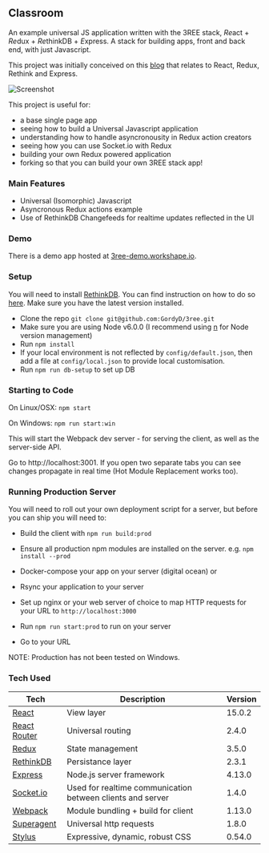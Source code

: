 ## Classroom

An example universal JS application written with the 3REE stack, *Re*act + *Re*dux + *Re*thinkDB + *E*xpress. A stack for building apps, front and back end, with just Javascript.

This project was initially conceived on this [blog](http://blog.workshape.io/the-3ree-stack-react-redux-rethinkdb-express-js/) that relates to React, Redux, Rethink and Express.

![Screenshot](http://i.imgur.com/RiFteKV.png)

This project is useful for:
 - a base single page app
 - seeing how to build a Universal Javascript application
 - understanding how to handle asyncronousity in Redux action creators
 - seeing how you can use Socket.io with Redux
 - building your own Redux powered application
 - forking so that you can build your own 3REE stack app!

### Main Features

 - Universal (Isomorphic) Javascript
 - Asyncronous Redux actions example
 - Use of RethinkDB Changefeeds for realtime updates reflected in the UI

### Demo

There is a demo app hosted at [3ree-demo.workshape.io](http://3ree-demo.workshape.io).

### Setup

You will need to install [RethinkDB](http://www.rethinkdb.com). You can find instruction on how to do so [here](http://rethinkdb.com/docs/install/). Make sure you have the latest version installed.

 - Clone the repo `git clone git@github.com:GordyD/3ree.git`
 - Make sure you are using Node v6.0.0 (I recommend using [n](https://github.com/tj/n) for Node version management)
 - Run `npm install`
 - If your local environment is not reflected by `config/default.json`, then add a file at `config/local.json` to provide local customisation.
 - Run `npm run db-setup` to set up DB

### Starting to Code

On Linux/OSX: `npm start`

On Windows: `npm run start:win`

This will start the Webpack dev server - for serving the client, as well as the server-side API.

Go to http://localhost:3001. If you open two separate tabs you can see changes propagate in real time (Hot Module Replacement works too).

### Running Production Server

You will need to roll out your own deployment script for a server, but before you can ship you will need to:

 - Build the client with `npm run build:prod`
 - Ensure all production npm modules are installed on the server. e.g. `npm install --prod`

- Docker-compose your app on your server (digital ocean)
or
 - Rsync your application to your server



 - Set up nginx or your web server of choice to map HTTP requests for your URL to `http://localhost:3000`
 - Run `npm run start:prod` to run on your server
 - Go to your URL

NOTE: Production has not been tested on Windows.

### Tech Used

| **Tech** | **Description** | **Version** |
| ---------|-----------------|-------------|
| [React](https://facebook.github.io/react/) | View layer | 15.0.2 |
| [React Router](https://github.com/reactjs/react-router) | Universal routing | 2.4.0 |
| [Redux](http://redux.js.org/) | State management | 3.5.0 |
| [RethinkDB](http://www.rethinkdb.com) | Persistance layer | 2.3.1 |
| [Express](http://expressjs.com/) | Node.js server framework | 4.13.0 |
| [Socket.io]() | Used for realtime communication between clients and server | 1.4.0 |
| [Webpack](https://webpack.github.io/) | Module bundling + build for client | 1.13.0 |
| [Superagent](https://github.com/visionmedia/superagent) | Universal http requests | 1.8.0 |
| [Stylus](http://stylus-lang.com/) | Expressive, dynamic, robust CSS | 0.54.0 |
